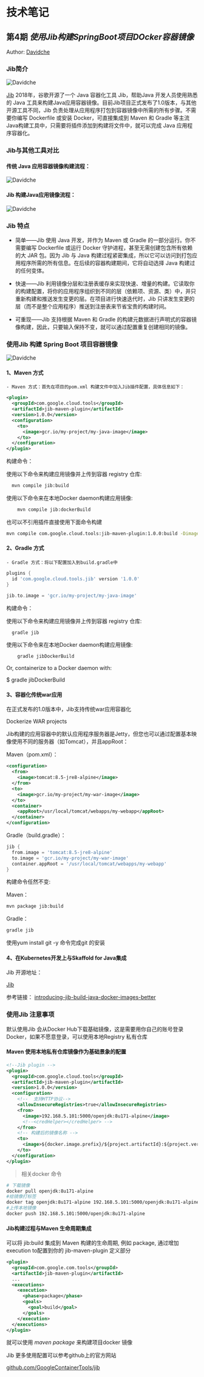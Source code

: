 # 技术笔记

## 第4期 *使用Jib构建SpringBoot项目DOcker容器镜像*

Author: [Davidche](mail:davidche@outlook.com)

### Jib简介

![Davidche](./images/jib-000.png)

[Jib](https://portainer.io/)  2018年，谷歌开源了一个 Java 容器化工具 Jib，帮助Java 开发人员使用熟悉的 Java 工具来构建Java应用容器镜像。目前Jib项目正式发布了1.0版本，与其他开源工具不同，Jib 负责处理从应用程序打包到容器镜像中所需的所有步骤。不需要你编写 Dockerfile 或安装 Docker，可直接集成到 Maven 和 Gradle 等主流Java构建工具中，只需要将插件添加到构建将文件中，就可以完成 Java 应用程序容器化。

### Jib与其他工具对比

#### 传统 Java 应用容器镜像构建流程：

![Davidche](./images/jib-001.png)

#### Jib 构建Java应用镜像流程：

![Davidche](./images/jib-002.png)

### Jib 特点

* 简单——Jib 使用 Java 开发，并作为 Maven 或 Gradle 的一部分运行。你不需要编写 Dockerfile 或运行 Docker 守护进程，甚至无需创建包含所有依赖的大 JAR 包。因为 Jib 与 Java 构建过程紧密集成，所以它可以访问到打包应用程序所需的所有信息。在后续的容器构建期间，它将自动选择 Java 构建过的任何变体。

* 快速——Jib 利用镜像分层和注册表缓存来实现快速、增量的构建。它读取你的构建配置，将你的应用程序组织到不同的层（依赖项、资源、类）中，并只重新构建和推送发生变更的层。在项目进行快速迭代时，Jib 只讲发生变更的层（而不是整个应用程序）推送到注册表来节省宝贵的构建时间。

* 可重现——Jib 支持根据 Maven 和 Gradle 的构建元数据进行声明式的容器镜像构建，因此，只要输入保持不变，就可以通过配置重复创建相同的镜像。

### 使用Jib 构建 Spring Boot 项目容器镜像

![Davidche](./images/jib-003.png)

#### 1、Maven 方式

    - Maven 方式：首先在项目的pom.xml 构建文件中加入Jib插件配置，具体信息如下：

```xml
<plugin>
  <groupId>com.google.cloud.tools</groupId>
  <artifactId>jib-maven-plugin</artifactId>
  <version>1.0.0</version>
  <configuration>
    <to>
      <image>gcr.io/my-project/my-java-image</image>
    </to>
  </configuration>
</plugin>
```

构建命令：

使用以下命令来构建应用镜像并上传到容器 registry 仓库:

```bash
  mvn compile jib:build
```

使用以下命令来在本地Docker daemon构建应用镜像:

```bash
    mvn compile jib:dockerBuild
```

也可以不引用插件直接使用下面命令构建

```bash
mvn compile com.google.cloud.tools:jib-maven-plugin:1.0.0:build -Dimage=gcr.io/my-project/my-java-image
```

#### 2、Gradle 方式

    - Gradle 方式：将以下配置加入到build.gradle中

```groovy
plugins {
  id 'com.google.cloud.tools.jib' version '1.0.0'
}

jib.to.image = 'gcr.io/my-project/my-java-image'
```

构建命令：

使用以下命令来构建应用镜像并上传到容器 registry 仓库:

```bash
  gradle jib
```

使用以下命令来在本地Docker daemon构建应用镜像:

```bash
    gradle jibDockerBuild
```

Or, containerize to a Docker daemon with:

  $ gradle jibDockerBuild

#### 3、容器化传统war应用

在正式发布的1.0版本中，Jib支持传统war应用容器化

Dockerize WAR projects

Jib构建的应用容器中的默认应用程序服务器是Jetty，但您也可以通过配置基本映像使用不同的服务器（如Tomcat），并且appRoot：


Maven（pom.xml）：

```pom.xml
<configuration>
  <from>
    <image>tomcat:8.5-jre8-alpine</image>
  </from>
  <to>
    <image>gcr.io/my-project/my-war-image</image>
  </to>
  <container>
    <appRoot>/usr/local/tomcat/webapps/my-webapp</appRoot>
  </container>
</configuration>

```

Gradle（build.gradle）：

```groovy
jib {
  from.image = 'tomcat:8.5-jre8-alpine'
  to.image = 'gcr.io/my-project/my-war-image'
  container.appRoot = '/usr/local/tomcat/webapps/my-webapp'
}
```

构建命令任然不变:

Maven：

```bash
mvn package jib:build
```

Gradle：

```bash
gradle jib
```

使用yum install git -y 命令完成git 的安装

#### 4、在Kubernetes开发上与Skaffold for Java集成

Jib 开源地址：

[Jib](https://github.com/GoogleContainerTools/jib)

参考链接：
[introducing-jib-build-java-docker-images-better](https://cloudplatform.googleblog.com/2018/07/introducing-jib-build-java-docker-images-better.html
)

### 使用Jib 注意事项

默认使用Jib 会从Docker Hub下载基础镜像，这是需要用你自己的账号登录Docker，如果不愿意登录，可以使用本地Registry 私有仓库

#### Maven 使用本地私有仓库镜像作为基础景象的配置

```xml
<!--Jib plugin -->
<plugin>
  <groupId>com.google.cloud.tools</groupId>
  <artifactId>jib-maven-plugin</artifactId>
  <version>1.0.0</version>
  <configuration>
    <!--  支持HTTP协议-->
    <allowInsecureRegistries>true</allowInsecureRegistries>
    <from>
      <image>192.168.5.101:5000/openjdk:8u171-alpine</image>
      <!--<credHelper></credHelper> -->
    </from>
    <!-- 构建后的镜像名称 -->
    <to>
      <image>${docker.image.prefix}/${project.artifactId}:${project.version}</image>
    </to>
  </configuration>
</plugin>
```

> 相关docker 命令

```bash 
# 下载镜像
docker pull openjdk:8u171-alpine
#给镜像打标签
docker tag openjdk:8u171-alpine 192.168.5.101:5000/openjdk:8u171-alpine 
#上传本地镜像
docker push 192.168.5.101:5000/openjdk:8u171-alpine
```

#### Jib构建过程与Maven 生命周期集成

可以将 jib:build 集成到 Maven 构建的生命周期, 例如 package, 通过增加 execution to配置到你的 jib-maven-plugin 定义部分

```xml
<plugin>
  <groupId>com.google.com.tools</groupId>
  <artifactId>jib-maven-plugin</artifactId>
  ...
  <executions>
    <execution>
      <phase>package</phase>
      <goals>
        <goal>build</goal>
      </goals>
    </execution>
  </executions>
</plugin>
```

就可以使用 *maven package* 来构建项目docker 镜像

Jib 更多使用配置可以参考github上的官方网站

[github.com/GoogleContainerTools/jib](https://github.com/GoogleContainerTools/jib/blob/HEAD/jib-maven-plugin/README.md#auth-object)
